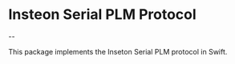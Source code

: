 # Insteon Serial PLM Protocol
--

This package implements the Inseton Serial PLM protocol in Swift.
